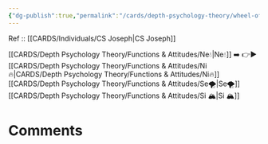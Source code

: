 ```yaml
---
{"dg-publish":true,"permalink":"/cards/depth-psychology-theory/wheel-of-perception/","noteIcon":"","created":"2023-04-07T16:08:07.284+02:00","updated":"2023-04-20T20:26:49.818+02:00"}
---
```


Ref :: [[CARDS/Individuals/CS Joseph\|CS Joseph]]

[[CARDS/Depth Psychology Theory/Functions & Attitudes/Ne💧\|Ne💧]] ➡️ 👉▶️ [[CARDS/Depth Psychology Theory/Functions & Attitudes/Ni🔥\|CARDS/Depth Psychology Theory/Functions & Attitudes/Ni🔥]] [[CARDS/Depth Psychology Theory/Functions & Attitudes/Se🌪️\|Se🌪️]] [[CARDS/Depth Psychology Theory/Functions & Attitudes/Si 🏔️\|Si 🏔️]] 

# Comments 
<script src="https://utteranc.es/client.js"
        repo="Heart4sides/Comment_Section"
        issue-term="pathname"
        theme="gruvbox-dark"
        crossorigin="anonymous"
        async>
</script>